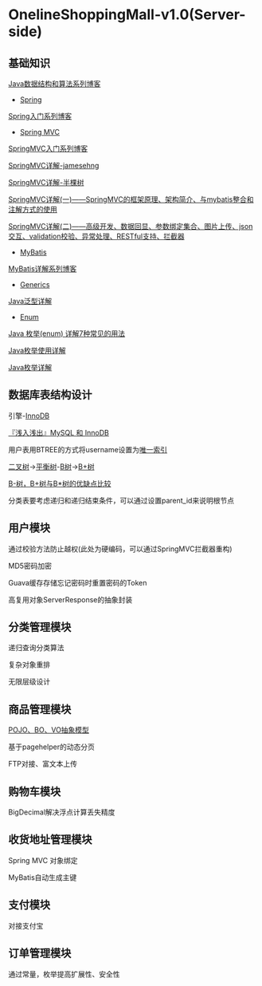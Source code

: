 # OnelineShoppingMall-v1.0(Server-side)
## 基础知识

[Java数据结构和算法系列博客](https://www.cnblogs.com/ysocean/tag/Java%E6%95%B0%E6%8D%AE%E7%BB%93%E6%9E%84%E5%92%8C%E7%AE%97%E6%B3%95/)

* [Spring](https://spring.io/docs)

[Spring入门系列博客](https://www.cnblogs.com/ysocean/tag/Spring%E5%85%A5%E9%97%A8%E7%B3%BB%E5%88%97/)

* [Spring MVC](https://docs.spring.io/spring/docs/current/spring-framework-reference/web.html)

[SpringMVC入门系列博客](https://www.cnblogs.com/ysocean/tag/SpringMVC%E5%85%A5%E9%97%A8%E7%B3%BB%E5%88%97/)

[SpringMVC详解-jamesehng](https://blog.csdn.net/lpjishu/article/details/51759191)

[SpringMVC详解-半棵树](https://blog.csdn.net/banketree/article/details/80159345)

[SpringMVC详解(一)——SpringMVC的框架原理、架构简介、与mybatis整合和注解方式的使用](https://blog.csdn.net/u013087513/article/details/73290717)

[SpringMVC详解(二)——高级开发、数据回显、参数绑定集合、图片上传、json交互、validation校验、异常处理、RESTful支持、拦截器](https://blog.csdn.net/u013087513/article/details/73505211)

* [MyBatis](http://www.mybatis.org/mybatis-3/index.html)

[MyBatis详解系列博客](https://www.cnblogs.com/ysocean/tag/MyBatis%E8%AF%A6%E8%A7%A3%E7%B3%BB%E5%88%97/)

* [Generics](https://docs.oracle.com/javase/8/docs/technotes/guides/language/generics.html)

[Java泛型详解](https://blog.csdn.net/u012152619/article/details/47253811)

* [Enum](https://docs.oracle.com/javase/tutorial/java/javaOO/enum.html)

[Java 枚举(enum) 详解7种常见的用法](https://blog.csdn.net/qq_27093465/article/details/52180865)

[Java枚举使用详解](https://www.cnblogs.com/linjiqin/archive/2011/02/11/1951632.html)

[Java枚举详解](https://www.jianshu.com/p/6f2f5627c27d)

## 数据库表结构设计
引擎-[InnoDB](https://zh.wikipedia.org/wiki/InnoDB)

[『浅入浅出』MySQL 和 InnoDB](https://draveness.me/mysql-innodb)

用户表用BTREE的方式将username设置为[唯一索引](https://zh.wikipedia.org/wiki/%E5%85%B3%E7%B3%BB%E9%94%AE)

[二叉树](https://zh.wikipedia.org/wiki/%E4%BA%8C%E5%85%83%E6%90%9C%E5%B0%8B%E6%A8%B9)->[平衡树](https://zh.wikipedia.org/wiki/%E5%B9%B3%E8%A1%A1%E6%A0%91)-[B树](https://zh.wikipedia.org/wiki/B%E6%A0%91)->[B+树](https://zh.wikipedia.org/wiki/B%2B%E6%A0%91)

[B-树，B+树与B*树的优缺点比较](https://blog.csdn.net/bigtree_3721/article/details/73632405)

分类表要考虑递归和递归结束条件，可以通过设置parent_id来说明根节点
## 用户模块
通过校验方法防止越权(此处为硬编码，可以通过SpringMVC拦截器重构)

MD5密码加密

Guava缓存存储忘记密码时重置密码的Token

高复用对象ServerResponse的抽象封装

## 分类管理模块
递归查询分类算法

复杂对象重排

无限层级设计

## 商品管理模块
[POJO、BO、VO抽象模型](http://www.cnblogs.com/yxnchinahlj/archive/2012/02/24/2366110.html)

基于pagehelper的动态分页

FTP对接、富文本上传

## 购物车模块
BigDecimal解决浮点计算丢失精度

## 收货地址管理模块

Spring MVC 对象绑定

MyBatis自动生成主键
## 支付模块
对接支付宝

## 订单管理模块
通过常量，枚举提高扩展性、安全性

